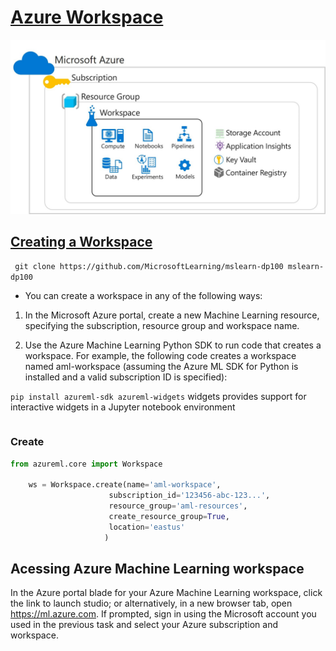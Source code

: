 # [Azure Workspace](https://learn.microsoft.com/en-us/training/modules/intro-to-azure-machine-learning-service/2-azure-ml-workspace)

![Structure workspace](01-02-workspace.png)

## [Creating a Workspace](https://microsoftlearning.github.io/mslearn-dp100/instructions/01-create-a-workspace.html)

` git clone https://github.com/MicrosoftLearning/mslearn-dp100 mslearn-dp100`

- You can create a workspace in any of the following ways:

1. In the Microsoft Azure portal, create a new Machine Learning resource, specifying the subscription, resource group and workspace name.

1. Use the Azure Machine Learning Python SDK to run code that creates a workspace. For example, the following code creates a workspace named aml-workspace (assuming the Azure ML SDK for Python is installed and a valid subscription ID is specified):

`pip install azureml-sdk azureml-widgets` widgets provides support for interactive widgets in a Jupyter notebook environment

```python

```

### Create
```python
from azureml.core import Workspace
    
    ws = Workspace.create(name='aml-workspace', 
                      subscription_id='123456-abc-123...',
                      resource_group='aml-resources',
                      create_resource_group=True,
                      location='eastus'
                     )
```

## Acessing Azure Machine Learning workspace
In the Azure portal blade for your Azure Machine Learning workspace, click the link to launch studio; or alternatively, in a new browser tab, open https://ml.azure.com. If prompted, sign in using the Microsoft account you used in the previous task and select your Azure subscription and workspace.

